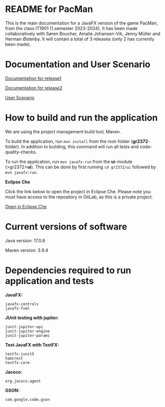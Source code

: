 # README for PacMan

This is the main documentation for a JavaFX version of the game PacMan, from the class IT1901 (1.semester 2023-2024).
It has been made collaboratively with Søren Boucher, Amalie Johansen-Vik, Jenny Müller and Herman Østenby.
It will contain a total of 3 releases (only 2 has currently been made).

# Documentation and User Scenario

[Documentation for release1](/gr2372/docs/release1/)

[Documentation for release2](/gr2372/docs/release2)

[User Scenario](/gr2372/docs/brukerhistorier/brukerhistorier.md)

# How to build and run the application
We are using the project management build tool, Maven.

To build the application, run  `mvn install` from the root-folder (**gr2372**-folder). In addition to building, this command will run all tests and code-quality-checks.

To run the application, run  `mvn javafx:run` from the **ui**-module (>gr2372>**ui**). This can be done by first running `cd gr2372/ui` followed by `mvn javafx:run`. 

**Eclipse Che**

   Click the link below to open the project in Eclipse Che. Please note you must have access to the repository in GitLab, as this is a private project.

   [Open in Eclipse Che](https://che.stud.ntnu.no/dashboard/#https://gitlab.stud.idi.ntnu.no/it1901/groups-2023/gr2372/gr2372?new)


# Current versions of software

Java version: 17.0.8

Maven version: 3.9.4

# Dependencies required to run application and tests

**JavaFX:**

    javafx-controls
    javafx-fxml

**JUnit testing with jupiter:**

    junit-jupiter-api
    junit-jupiter-engine
    junit-jupiter-params

**Test JavaFX with TextFX:**

    testfx-junit5
    hamcrest
    testfx-core

**Jacoco:**

    org.jacoco.agent

**GSON:**

    com.google.code.gson

